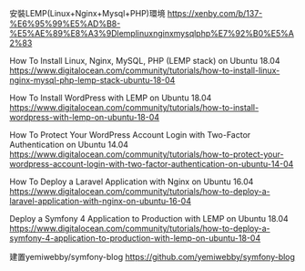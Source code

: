 
安裝LEMP(Linux+Nginx+Mysql+PHP)環境
https://xenby.com/b/137-%E6%95%99%E5%AD%B8-%E5%AE%89%E8%A3%9Dlemplinuxnginxmysqlphp%E7%92%B0%E5%A2%83

How To Install Linux, Nginx, MySQL, PHP (LEMP stack) on Ubuntu 18.04
https://www.digitalocean.com/community/tutorials/how-to-install-linux-nginx-mysql-php-lemp-stack-ubuntu-18-04

How To Install WordPress with LEMP on Ubuntu 18.04
https://www.digitalocean.com/community/tutorials/how-to-install-wordpress-with-lemp-on-ubuntu-18-04

How To Protect Your WordPress Account Login with Two-Factor Authentication on Ubuntu 14.04
https://www.digitalocean.com/community/tutorials/how-to-protect-your-wordpress-account-login-with-two-factor-authentication-on-ubuntu-14-04

How To Deploy a Laravel Application with Nginx on Ubuntu 16.04
https://www.digitalocean.com/community/tutorials/how-to-deploy-a-laravel-application-with-nginx-on-ubuntu-16-04


Deploy a Symfony 4 Application to Production with LEMP on Ubuntu 18.04
https://www.digitalocean.com/community/tutorials/how-to-deploy-a-symfony-4-application-to-production-with-lemp-on-ubuntu-18-04

建置yemiwebby/symfony-blog
https://github.com/yemiwebby/symfony-blog

